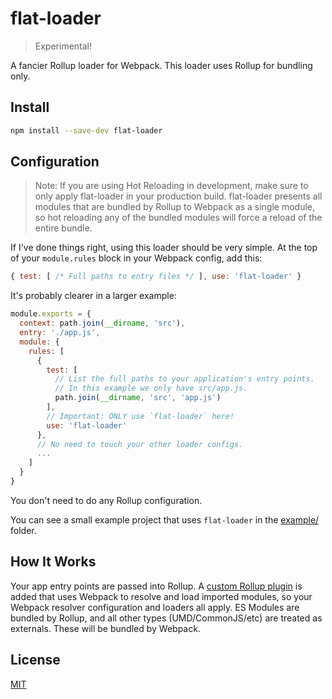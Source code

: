 # flat-loader

> Experimental!

A fancier Rollup loader for Webpack. This loader uses Rollup for bundling only.

## Install

```bash
npm install --save-dev flat-loader
```

## Configuration

> Note: If you are using Hot Reloading in development, make sure to only apply
> flat-loader in your production build. flat-loader presents all modules that
> are bundled by Rollup to Webpack as a single module, so hot reloading any of
> the bundled modules will force a reload of the entire bundle.

If I've done things right, using this loader should be very simple. At the top
of your `module.rules` block in your Webpack config, add this:

```js
{ test: [ /* Full paths to entry files */ ], use: 'flat-loader' }
```

It's probably clearer in a larger example:

```js
module.exports = {
  context: path.join(__dirname, 'src'),
  entry: './app.js',
  module: {
    rules: [
      {
        test: [
          // List the full paths to your application's entry points.
          // In this example we only have src/app.js.
          path.join(__dirname, 'src', 'app.js')
        ],
        // Important: ONLY use `flat-loader` here!
        use: 'flat-loader'
      },
      // No need to touch your other loader configs.
      ...
    ]
  }
}
```

You don't need to do any Rollup configuration.

You can see a small example project that uses `flat-loader` in the
[example/](./example) folder.

## How It Works

Your app entry points are passed into Rollup. A [custom Rollup plugin](./webpack-plugin.js)
is added that uses Webpack to resolve and load imported modules, so your Webpack
resolver configuration and loaders all apply. ES Modules are bundled by Rollup,
and all other types (UMD/CommonJS/etc) are treated as externals. These will be
bundled by Webpack.

## License

[MIT][]

[MIT]: ./LICENSE
